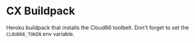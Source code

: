 # CX Buildpack

Heroku buildpack that installs the Cloud66 toolbelt. Don't forget to set the `CLOUD66_TOKEN` env variable.
